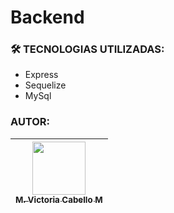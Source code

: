 # Backend
### 🛠 TECNOLOGIAS UTILIZADAS:
- Express
- Sequelize
- MySql

### AUTOR:
| [<img src="https://avatars.githubusercontent.com/u/70769530?v=4" width=85><br><sub>M. Victoria Cabello M</sub>](https://github.com/M-VictoriaCM) |  
| :---: |

